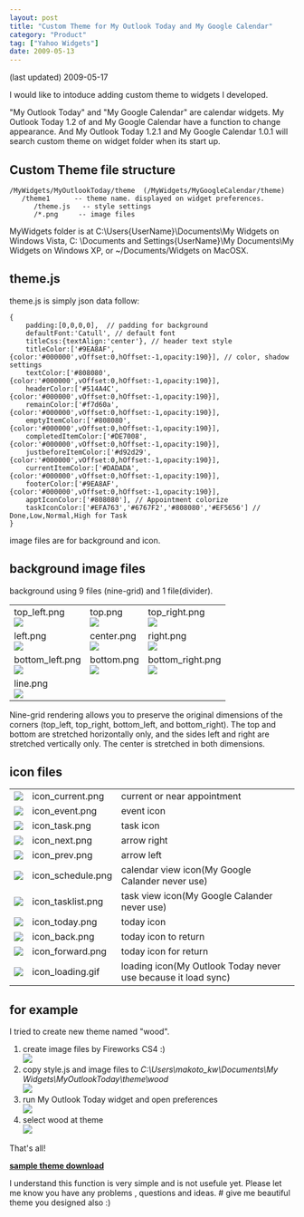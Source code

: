 ```yaml
---
layout: post
title: "Custom Theme for My Outlook Today and My Google Calendar"
category: "Product"
tag: ["Yahoo Widgets"]
date: 2009-05-13
---
```

(last updated) 2009-05-17

I would like to intoduce adding custom theme to widgets I developed.

"My Outlook Today" and "My Google Calendar" are calendar widgets. My Outlook Today 1.2 of and My Google Calendar have a function to change appearance. And My Outlook Today 1.2.1 and My Google Calendar 1.0.1 will search custom theme on widget folder when its start up.

## Custom Theme file structure

```
/MyWidgets/MyOutlookToday/theme  (/MyWidgets/MyGoogleCalendar/theme)
   /theme1      -- theme name. displayed on widget preferences.
      /theme.js   -- style settings
      /*.png     -- image files
```

MyWidgets folder is at C:\Users\{UserName}\Documents\My Widgets on Windows Vista, C: \Documents and Settings\{UserName}\My Documents\My Widgets  on Windows XP, or ~/Documents/Widgets on MacOSX.

## theme.js

theme.js is simply json data follow:

```
{
	padding:[0,0,0,0],  // padding for background
	defaultFont:'Catull', // default font 
	titleCss:{textAlign:'center'}, // header text style
	titleColor:['#9EA8AF',{color:'#000000',vOffset:0,hOffset:-1,opacity:190}], // color, shadow settings
	textColor:['#808080',{color:'#000000',vOffset:0,hOffset:-1,opacity:190}],
	headerColor:['#514A4C',{color:'#000000',vOffset:0,hOffset:-1,opacity:190}],
	remainColor:['#f7d60a',{color:'#000000',vOffset:0,hOffset:-1,opacity:190}],
	emptyItemColor:['#808080',{color:'#000000',vOffset:0,hOffset:-1,opacity:190}],
	completedItemColor:['#DE7008',{color:'#000000',vOffset:0,hOffset:-1,opacity:190}],
	justbeforeItemColor:['#d92d29',{color:'#000000',vOffset:0,hOffset:-1,opacity:190}],
	currentItemColor:['#DADADA',{color:'#000000',vOffset:0,hOffset:-1,opacity:190}],
	footerColor:['#9EA8AF',{color:'#000000',vOffset:0,hOffset:-1,opacity:190}],
	apptIconColor:['#808080'], // Appointment colorize
	taskIconColor:['#EFA763','#6767F2','#808080','#EF5656'] // Done,Low,Normal,High for Task
}
```

image files are for background and icon. 

## background image files

background using 9 files (nine-grid) and 1 file(divider).

<table class="table table-bordered">
<tr>
<td>top_left.png<br/><img src="/assets/site/images/2009/dark/top_left.png"/></td>
<td>top.png<br/><img src="/assets/site/images/2009/dark/top.png"/></td>
<td>top_right.png<br/><img src="/assets/site/images/2009/dark/top_right.png"/></td>
</tr>

<tr>
<td>left.png<br/><img src="/assets/site/images/2009/dark/left.png"></td>
<td>center.png<br/><img src="/assets/site/images/2009/dark/center.png"/></td>
<td>right.png<br/><img src="/assets/site/images/2009/dark/right.png"/></td>
</tr>

<tr>
<td>bottom_left.png<br/><img src="/assets/site/images/2009/dark/bottom_left.png"></td>
<td>bottom.png<br/><img src="/assets/site/images/2009/dark/bottom.png"></td>
<td>bottom_right.png<br/><img src="/assets/site/images/2009/dark/bottom_right.png"></td>
</tr>

<tr>
<td colspan="3">line.png<br/><img src="/assets/site/images/2009/dark/line.png"/></td>
</tr>

</table>

Nine-grid rendering allows you to preserve the original dimensions of the corners (top_left, top_right, bottom_left, and bottom_right). The top and bottom are stretched horizontally only, and the sides left and right are stretched vertically only. The center is stretched in both dimensions.

## icon files

<table class="table table-bordered">
<tr><td><img src="/assets/site/images/2009/dark/icon_current.png"/></td><td>icon_current.png</td><td>current or near appointment</td></tr>
<tr><td><img src="/assets/site/images/2009/dark/icon_event.png"/></td><td>icon_event.png</td><td>event icon</td></tr>
<tr><td><img src="/assets/site/images/2009/dark/icon_task.png"/></td><td>icon_task.png</td><td>task icon</td></tr>
<tr><td><img src="/assets/site/images/2009/dark/icon_next.png"/></td><td>icon_next.png</td><td>arrow right</td></tr>
<tr><td><img src="/assets/site/images/2009/dark/icon_prev.png"/></td><td>icon_prev.png</td><td>arrow left</td></tr>
<tr><td><img src="/assets/site/images/2009/dark/icon_schedule.png"/></td><td>icon_schedule.png</td><td>calendar view icon(My Google Calander never use)</td></tr>
<tr><td><img src="/assets/site/images/2009/dark/icon_tasklist.png"/></td><td>icon_tasklist.png</td><td>task view icon(My Google Calander never use)</td></tr>
<tr><td><img src="/assets/site/images/2009/dark/icon_today.png"/></td><td>icon_today.png</td><td>today icon</td></tr>
<tr><td><img src="/assets/site/images/2009/dark/icon_back.png"/></td><td>icon_back.png</td><td>today icon to return</td></tr>
<tr><td><img src="/assets/site/images/2009/dark/icon_forward.png"/></td><td>icon_forward.png</td><td>today icon for return</td></tr>
<tr><td><img src="/assets/site/images/2009/dark/icon_loading.gif"/></td><td>icon_loading.gif</td><td>loading icon(My Outlook Today never use because it load sync)</td></tr>
</table>

## for example

I tried to create new theme named "wood".

<ol>
<li>create image files by Fireworks CS4 :)<br/><img src="/assets/site/images/2009/customtheme_03thm.jpg"/></li>
<li>copy style.js and image files to <em>C:\Users\makoto_kw\Documents\My Widgets\MyOutlookToday\theme\wood</em><br/> <img src="/assets/site/images/2009/customtheme_05thm.jpg"/></li>
<li>run My Outlook Today widget and open preferences<br/><img src="/assets/site/images/2009/customtheme_04thm.jpg"/></li>
<li>select wood at theme<br/><img src="/assets/site/images/2009/customtheme_06.jpg"/></li>
</ol>

That's all!

<a href="/assets/site/images/2009/wood.zip"><strong>sample theme download</strong></a>

I understand this function is very simple and is not usefule yet. Please let me know you have any problems , questions and ideas. # give me beautiful theme you designed also :)



